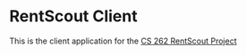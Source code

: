 # RentScout Client

This is the client application for the [CS 262 RentScout Project](https://github.com/calvin-cs262-fall2024-teamG/Project)
